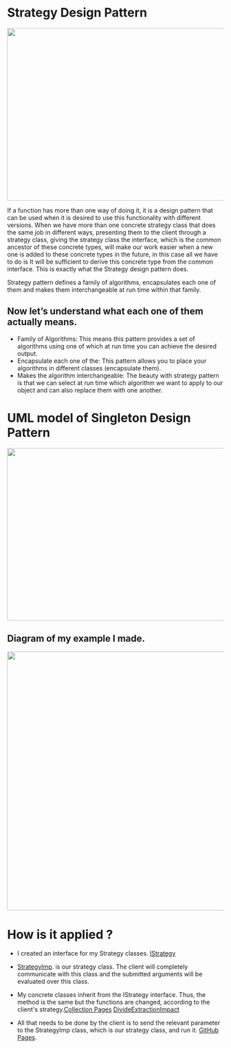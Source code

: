# Strategy Design Pattern

<img src="http://sourcemaking.com/files/sm/images/patterns/Strategy_example1.gif" width="600" height="400">

If a function has more than one way of doing it, it is a design pattern that can be used when it is desired to use this functionality with different versions. When we have more than one concrete strategy class that does the same job in different ways, presenting them to the client through a strategy class, giving the strategy class the interface, which is the common ancestor of these concrete types, will make our work easier when a new one is added to these concrete types in the future, in this case all we have to do is It will be sufficient to derive this concrete type from the common interface. This is exactly what the Strategy design pattern does.

Strategy pattern defines a family of algorithms, encapsulates each one of them and makes them interchangeable at run time within that family.

## Now let’s understand what each one of them actually means.

- Family of Algorithms: This means this pattern provides a set of algorithms using one of which at run time you can achieve the desired output.
- Encapsulate each one of the: This pattern allows you to place your algorithms in different classes (encapsulate them).
- Makes the algorithm interchangeable: The beauty with strategy pattern is that we can select at run time which algorithm we want to apply to our object and can also replace them with one another.

# UML model of Singleton Design Pattern

<img src="https://indiedevart.files.wordpress.com/2016/06/strategy.png" width="600" height="400">

## Diagram of my example I made.

<img src="https://user-images.githubusercontent.com/96787308/158873092-716ef3a0-1804-4fde-a370-72b0ccbb44ae.png" width="600" height="600">


# How is it applied ?

- I created an interface for my Strategy classes. [IStrategy](https://github.com/oguzhanKomcu/Design_Patterns/blob/master/Behavioral_Patterns/Strategy_Design_Pattern/IStrategy.cs)

- [StrategyImp](https://github.com/oguzhanKomcu/Design_Patterns/blob/master/Behavioral_Patterns/Strategy_Design_Pattern/StrategyImp.cs). is our strategy class. The client will completely communicate with this class and the submitted arguments will be evaluated over this class.
 
- My concrete classes inherit from the IStrategy interface. Thus, the method is the same but the functions are changed, according to the client's strategy.[Collection Pages](https://github.com/oguzhanKomcu/Design_Patterns/blob/master/Behavioral_Patterns/Strategy_Design_Pattern/Collection.cs) [Divide](https://github.com/oguzhanKomcu/Design_Patterns/blob/master/Behavioral_Patterns/Strategy_Design_Pattern/Divide.cs)[Extraction](https://github.com/oguzhanKomcu/Design_Patterns/blob/master/Behavioral_Patterns/Strategy_Design_Pattern/Extraction.cs)[Impact](https://github.com/oguzhanKomcu/Design_Patterns/blob/master/Behavioral_Patterns/Strategy_Design_Pattern/Impact.cs)

- All that needs to be done by the client is to send the relevant parameter to the StrategyImp class, which is our strategy class, and run it. [GitHub Pages](https://github.com/oguzhanKomcu/Design_Patterns/blob/master/Behavioral_Patterns/Strategy_Design_Pattern/Program.cs).
